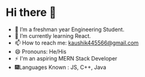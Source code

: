 # Hi there 👋

 - 🔭 I’m a freshman year Engineering Student.
 - 🌱 I’m currently learning React.
 - 📫 How to reach me: kaushik445566@gmail.com
 - 😄 Pronouns: He/His
 - ⚡ I'm an aspiring MERN Stack Developer
 - 🎆Languages Known : JS, C++, Java
